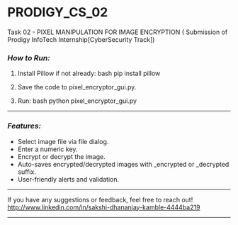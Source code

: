 # PRODIGY_CS_02
Task 02 - PIXEL MANIPULATION FOR IMAGE ENCRYPTION ( Submission of Prodigy InfoTech Internship[CyberSecurity Track])

### *How to Run:*
1. Install Pillow if not already:
   bash
   pip install pillow
   
2. Save the code to pixel_encryptor_gui.py.
3. Run:
   bash
   python pixel_encryptor_gui.py
   

---

### *Features:*
- Select image file via file dialog.
- Enter a numeric key.
- Encrypt or decrypt the image.
- Auto-saves encrypted/decrypted images with _encrypted or _decrypted suffix.
- User-friendly alerts and validation.

---
If you have any suggestions or feedback, feel free to reach out! 
http://www.linkedin.com/in/sakshi-dhananjay-kamble-4444ba219

---
